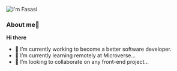 ![I'm Fasasi](https://user-images.githubusercontent.com/106747387/232742470-9e7f0c04-9a44-42bf-bca6-b4fb2fc46ce9.png)

### About me👋

**Hi there**


- 🔭 I’m currently working to become a better software developer.
- 🌱 I’m currently learning remotely at Microverse...
- 👯 I’m looking to collaborate on any front-end project...

